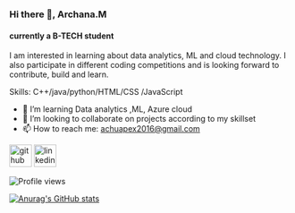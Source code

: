
### Hi there 👋, Archana.M
####  currently a B-TECH student 

I am interested in learning about data analytics, ML and cloud technology. I also participate in different coding competitions and is looking forward to contribute, build and learn.

Skills:  C++/java/python/HTML/CSS /JavaScript 

- 🌱 I’m  learning Data analytics ,ML, Azure cloud 
- 👯 I’m looking to collaborate on projects according to my skillset 
- 📫 How to reach me: achuapex2016@gmail.com 


[<img src='https://cdn.jsdelivr.net/npm/simple-icons@3.0.1/icons/github.svg' alt='github' height='40'>](https://github.com/23-24)  [<img src='https://cdn.jsdelivr.net/npm/simple-icons@3.0.1/icons/linkedin.svg' alt='linkedin' height='40'>](https://www.linkedin.com/in/www.linkedin.com/in/archana-m-89838a200/)  

![Profile views](https://gpvc.arturio.dev/23-24)  

[![Anurag's GitHub stats](https://github-readme-stats.vercel.app/api?username=23-24)](https://github.com/23-24/github-readme-stats)










